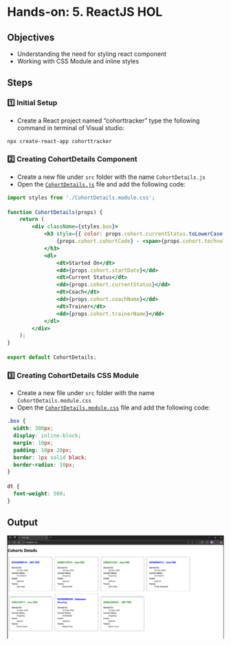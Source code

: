 # Hands-on: 5. ReactJS HOL

## Objectives
* Understanding the need for styling react component
* Working with CSS Module and inline styles

## Steps
### 1️⃣ Initial Setup
* Create a React project named “cohorttracker” type the following command in terminal of Visual studio:
```bash
npx create-react-app cohorttracker
```

### 2️⃣ Creating CohortDetails Component
* Create a new file under `src` folder with the name `CohortDetails.js`
* Open the [`CohortDetails.js`](./Code/cohorttracker/src/CohortDetails.js) file and add the following code:
```jsx
import styles from './CohortDetails.module.css';

function CohortDetails(props) {
    return (
        <div className={styles.box}>
            <h3 style={{ color: props.cohort.currentStatus.toLowerCase() === 'ongoing' ? 'green' : 'blue' }}>
                {props.cohort.cohortCode} - <span>{props.cohort.technology}</span>
            </h3>
            <dl>
                <dt>Started On</dt>
                <dd>{props.cohort.startDate}</dd>
                <dt>Current Status</dt>
                <dd>{props.cohort.currentStatus}</dd>
                <dt>Coach</dt>
                <dd>{props.cohort.coachName}</dd>
                <dt>Trainer</dt>
                <dd>{props.cohort.trainerName}</dd>
            </dl>
        </div>
    );
}

export default CohortDetails;
```

### 3️⃣ Creating CohortDetails CSS Module
* Create a new file under `src` folder with the name `CohortDetails.module.css`
* Open the [`CohortDetails.module.css`](./Code/cohorttracker/src/CohortDetails.module.css) file and add the following code:
```css
.box {
  width: 300px;
  display: inline-block;
  margin: 10px;
  padding: 10px 20px;
  border: 1px solid black;
  border-radius: 10px;
}

dt {
  font-weight: 500;
}
```

## Output
![Output](./Output/Output.png)

